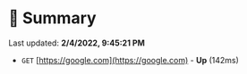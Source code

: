 # 📖 Summary
Last updated: **2/4/2022, 9:45:21 PM**

- `GET` [https://google.com](https://google.com) - **Up** (142ms)
